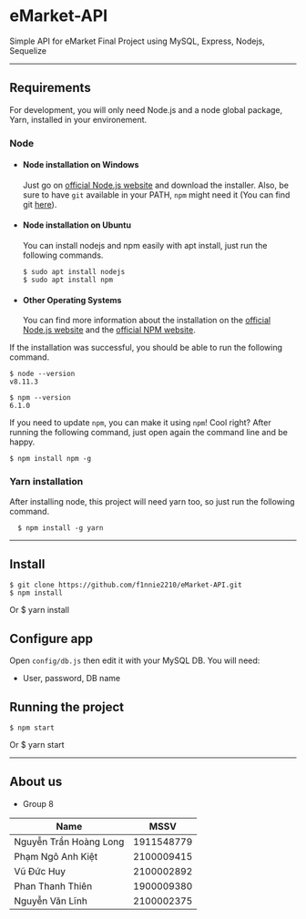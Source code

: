 # eMarket-API

Simple API for eMarket Final Project using MySQL, Express, Nodejs, Sequelize

---
## Requirements

For development, you will only need Node.js and a node global package, Yarn, installed in your environement.

### Node
- #### Node installation on Windows

  Just go on [official Node.js website](https://nodejs.org/) and download the installer.
Also, be sure to have `git` available in your PATH, `npm` might need it (You can find git [here](https://git-scm.com/)).

- #### Node installation on Ubuntu

  You can install nodejs and npm easily with apt install, just run the following commands.

      $ sudo apt install nodejs
      $ sudo apt install npm

- #### Other Operating Systems
  You can find more information about the installation on the [official Node.js website](https://nodejs.org/) and the [official NPM website](https://npmjs.org/).

If the installation was successful, you should be able to run the following command.

    $ node --version
    v8.11.3

    $ npm --version
    6.1.0

If you need to update `npm`, you can make it using `npm`! Cool right? After running the following command, just open again the command line and be happy.

    $ npm install npm -g

###
### Yarn installation
  After installing node, this project will need yarn too, so just run the following command.

      $ npm install -g yarn

---

## Install

    $ git clone https://github.com/f1nnie2210/eMarket-API.git
    $ npm install 
Or
    $ yarn install

## Configure app

Open `config/db.js` then edit it with your MySQL DB. You will need:

- User, password, DB name

## Running the project

    $ npm start 
Or
    $ yarn start

---
## About us

- Group 8

| Name     | MSSV |
| ---      | ---  |
| Nguyễn Trần Hoàng Long | 1911548779 |
| Phạm Ngô Anh Kiệt | 2100009415 |
| Vũ Đức Huy | 2100002892 |
| Phan Thanh Thiên | 1900009380 |
| Nguyễn Văn Lĩnh | 2100002375 |
